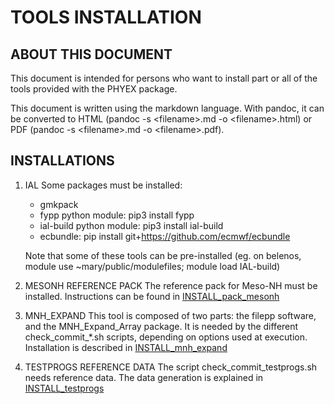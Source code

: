 # TOOLS INSTALLATION

## ABOUT THIS DOCUMENT 

This document is intended for persons who want to install part or all of the tools provided with the PHYEX package.
   
This document is written using the markdown language. With pandoc, it can be converted to HTML (pandoc -s \<filename\>.md -o \<filename\>.html) or PDF (pandoc -s \<filename\>.md -o \<filename\>.pdf).

## INSTALLATIONS

1. IAL
   Some packages must be installed:

   - gmkpack
   - fypp python module: pip3 install fypp
   - ial-build python module: pip3 install ial-build
   - ecbundle: pip install git+https://github.com/ecmwf/ecbundle

   Note that some of these tools can be pre-installed (eg. on belenos, module use ~mary/public/modulefiles; module load IAL-build)

2. MESONH REFERENCE PACK
   The reference pack for Meso-NH must be installed. Instructions can be found in
   [INSTALL\_pack\_mesonh](./INSTALL_pack_mesonh.md)

3. MNH\_EXPAND
   This tool is composed of two parts: the filepp software, and the MNH\_Expand\_Array package.
   It is needed by the different check\_commit\_\*.sh scripts, depending on options used at execution.
   Installation is described in [INSTALL\_mnh\_expand](./INSTALL_mnh_expand.md)

4. TESTPROGS REFERENCE DATA
   The script check\_commit\_testprogs.sh needs reference data.
   The data generation is explained in [INSTALL\_testprogs](./INSTALL_testprogs.md)
